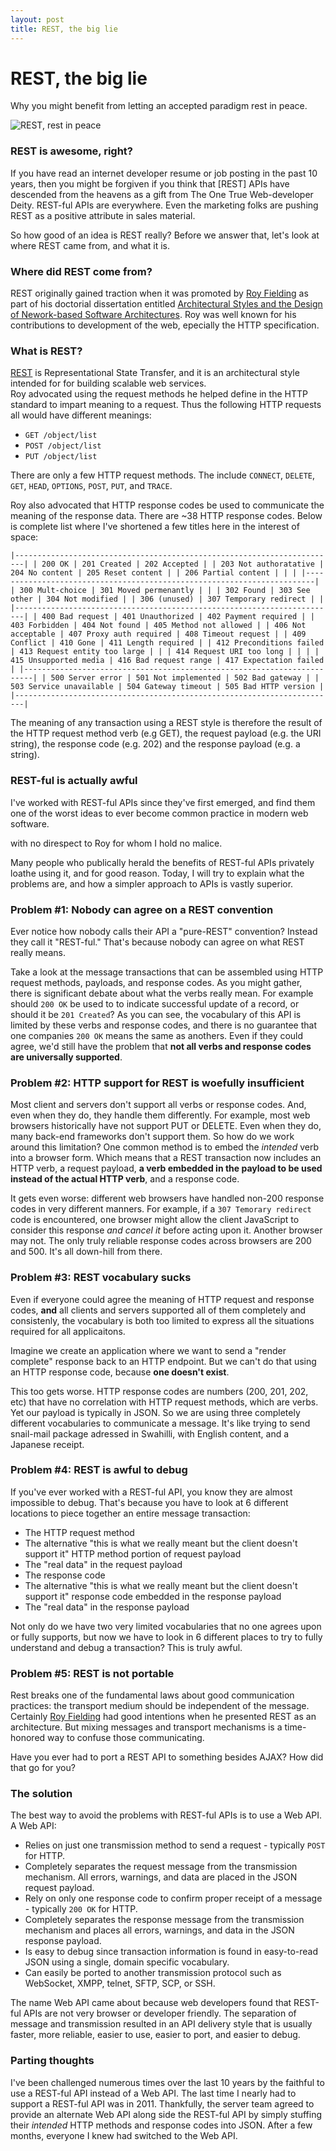 ```yaml
---
layout: post
title: REST, the big lie
---
```


# REST, the big lie
Why you might benefit from letting an accepted paradigm rest in peace.

![REST, rest in peace](/images/2015-08-10-rip.jpg)

### REST is awesome, right?
If you have read an internet developer resume or job posting in the past 10
years, then you might be forgiven if you think that
[REST] APIs have descended from the heavens as a gift from
The One True Web-developer Deity.  REST-ful APIs are everywhere. 
Even the marketing folks are pushing REST as a positive attribute in sales material.

So how good of an idea is REST really?  Before we answer that, let's look at
where REST came from, and what it is.

### Where did REST come from?
REST originally gained traction when it was promoted by 
[Roy Fielding](https://en.wikipedia.org/wiki/Roy_Fielding)
as part of his doctorial dissertation entitled [Architectural Styles
and the Design of Nework-based Software
Architectures](https://www.ics.uci.edu/~fielding/pubs/dissertation/top.htm).
Roy was well known for his contributions to development of the web, epecially
the HTTP specification.

### What is REST?
[REST](https://en.wikipedia.org/wiki/Representational_state_transfer) is
Representational State Transfer, and it is an architectural style
intended for for building scalable web services.  
Roy advocated using the request methods he helped define in the HTTP standard
to impart meaning to a request.  Thus the following HTTP requests all
would have different meanings: 

- `GET /object/list`
- `POST /object/list`
- `PUT /object/list`

There are only a few HTTP request methods. The include `CONNECT`, `DELETE`,
`GET`, `HEAD`, `OPTIONS`, `POST`, `PUT`, and `TRACE`.

Roy also advocated that HTTP response codes be used to communicate the meaning
of the response data. There are ~38 HTTP response codes.
Below is complete list where I've shortened a few titles
here in the interest of space:

`|------------------------------------------------------------------------|
| 200 OK | 201 Created | 202 Accepted |
| 203 Not authoratative | 204 No content | 205 Reset content |
| 206 Partial content | | |
|------------------------------------------------------------------------|
| 300 Mult-choice | 301 Moved permenantly | |
| 302 Found | 303 See other | 304 Not modified |
| 306 (unused) | 307 Temporary redirect | |
|------------------------------------------------------------------------|
| 400 Bad request | 401 Unauthorized | 402 Payment required |
| 403 Forbidden | 404 Not found | 405 Method not allowed |
| 406 Not acceptable | 407 Proxy auth required | 408 Timeout request |
| 409 Conflict | 410 Gone | 411 Length required |
| 412 Preconditions failed | 413 Request entity too large | |
| 414 Request URI too long | | |
| 415 Unsupported media | 416 Bad request range | 417 Expectation failed |
|------------------------------------------------------------------------|
| 500 Server error | 501 Not implemented | 502 Bad gateway |
| 503 Service unavailable | 504 Gateway timeout | 505 Bad HTTP version |
|------------------------------------------------------------------------|`

The meaning of any transaction using a REST style is therefore the result of
the HTTP request method verb (e.g GET), the request payload (e.g. the URI string),
the response code (e.g. 202) and the response payload (e.g. a string).

### REST-ful is actually awful
I've worked with REST-ful APIs since they've first emerged, and find 
them one of the worst ideas to ever become common practice in 
modern web software.

with no direspect to Roy for whom I hold no malice. 

Many people who publically herald the benefits of REST-ful APIs privately 
loathe using it, and for good reason. Today, I will try to explain what
the problems are, and how a simpler approach to APIs is vastly superior.

### Problem #1: Nobody can agree on a REST convention
Ever notice how nobody calls their API a "pure-REST" convention?  Instead they
call it "REST-ful."  That's because nobody can agree on what REST really
means.

Take a look at the message transactions that can be assembled using HTTP
request methods, payloads, and response codes.  As you might gather, there is
significant debate about what the verbs really mean.  For example should `200
OK` be used to to indicate successful update of a record, or should it be `201
Created`?  As you can see, the vocabulary of this API is limited by these
verbs and response codes, and there is no guarantee that one companies `200
OK` means the same as anothers.  Even if they could agree, we'd still have the
problem that **not all verbs and response codes are universally supported**.

### Problem #2: HTTP support for REST is woefully insufficient
Most client and servers don't support all verbs or response codes.  And, even
when they do, they handle them differently.  For example, most web browsers
historically have not support PUT or DELETE.  Even when they do, many back-end
frameworks don't support them.  So how do we work around this limitation? One
common method is to embed the *intended* verb into a browser form.  Which
means that a REST transaction now includes an HTTP verb, a request payload,
**a verb embedded in the payload to be used instead of the actual HTTP verb**,
and a response code.

It gets even worse: different web browsers have handled non-200 response codes
in very different manners.  For example, if a `307 Temorary redirect` code is
encountered, one browser might allow the client JavaScript to consider this
response *and cancel it* before acting upon it.  Another browser may not.  The
only truly reliable response codes across browsers are 200 and 500.  It's all
down-hill from there.

### Problem #3: REST vocabulary sucks
Even if everyone could agree the meaning of HTTP request and response codes,
**and** all clients and servers supported all of them completely and
consistenly, the vocabulary is both too limited to express all the situations
required for all applicaitons.

Imagine we create an application where we want to send a "render complete"
response back to an HTTP endpoint.  But we can't do that using an HTTP
response code, because **one doesn't exist**.

This too gets worse.  HTTP response codes are numbers (200, 201, 202, etc)
that have no correlation with HTTP request methods, which are verbs.  Yet our
payload is typically in JSON.  So we are using three completely
different vocabularies to communicate a message.  It's like trying to send
snail-mail package adressed in Swahilli, with English content, and a Japanese
receipt.

### Problem #4: REST is awful to debug
If you've ever worked with a REST-ful API, you know they are almost impossible
to debug.  That's because you have to look at 6 different locations to piece
together an entire message transaction: 

- The HTTP request method
- The alternative "this is what we really meant but the client doesn't support it" HTTP method portion of request payload
- The "real data" in the request payload
- The response code
- The alternative "this is what we really meant but the client doesn't support
  it" response code embedded in the response payload
- The "real data" in the response payload

Not only do we have two very limited vocabularies that no one agrees upon or
fully supports, but now we have to look in 6 different places to try to fully
understand and debug a transaction?  This is truly awful.

### Problem #5: REST is not portable
Rest breaks one of the fundamental laws about good communication practices:
the transport medium should be independent of the message.  Certainly 
[Roy Fielding](https://en.wikipedia.org/wiki/Roy_Fielding) had good intentions
when he presented REST as an architecture.  But mixing messages and transport
mechanisms is a time-honored way to confuse those communicating.

Have you ever had to port a REST API to something besides AJAX?  How did that
go for you? 

### The solution
The best way to avoid the problems with REST-ful APIs is to use a Web API.
A Web API:

- Relies on just one transmission method to send a request - typically `POST`
  for HTTP.
- Completely separates the request message from the transmission mechanism.  All
  errors, warnings, and data are placed in the JSON request payload.
- Rely on only one response code to confirm proper receipt of a message - 
  typically `200 OK` for HTTP.
- Completely separates the response message from the transmission mechanism
  and places all errors, warnings, and data in the JSON response payload.
- Is easy to debug since transaction information is found in easy-to-read
  JSON using a single, domain specific vocabulary.
- Can easily be ported to another transmission protocol such as 
  WebSocket, XMPP, telnet, SFTP, SCP, or SSH.
  
The name Web API came about because web developers found that REST-ful APIs
are not very browser or developer friendly. The separation of message and
transmission resulted in an API delivery style that is usually faster, more reliable,
easier to use, easier to port, and easier to debug. 

### Parting thoughts
I've been challenged numerous times over the last 10 years by the
faithful to use a REST-ful API instead of a Web API. 
The last time I nearly had to support a REST-ful API was in 2011.  Thankfully,
the server team agreed to provide an alternate Web API along side 
the REST-ful API by simply stuffing their *intended* HTTP methods and
response codes into JSON. After a few months, everyone I knew 
had switched to the Web API.

